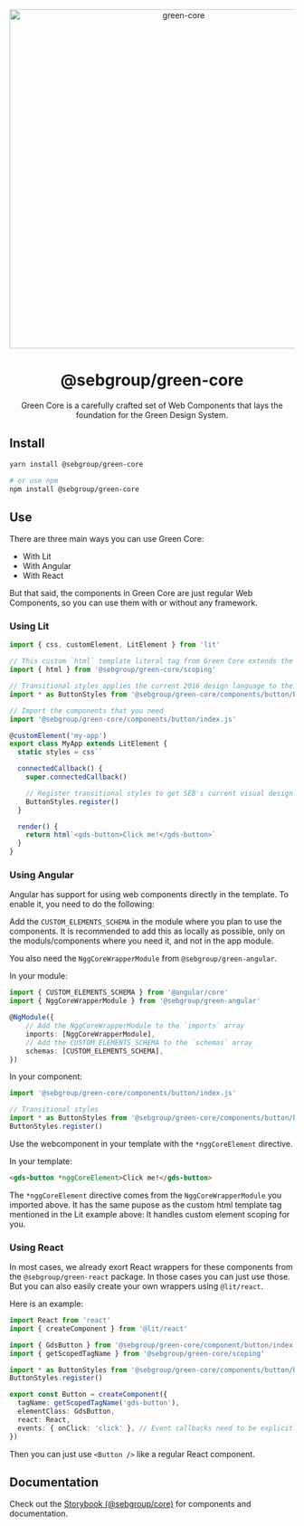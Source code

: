 <div align="center">
<img width="600" alt="green-core" src="https://github.com/seb-oss/green/assets/11420341/5d4b25fd-0633-498c-b50f-70f07c01ac16">
<h1>@sebgroup/green-core</h1>
<p>Green Core is a carefully crafted set of Web Components that lays the foundation for the Green Design System.</p>
</div>

## Install

```bash
yarn install @sebgroup/green-core

# or use npm
npm install @sebgroup/green-core
```

## Use

There are three main ways you can use Green Core:

- With Lit
- With Angular
- With React

But that said, the components in Green Core are just regular Web Components, so you can use them with or without any framework.

### Using Lit

```ts
import { css, customElement, LitElement } from 'lit'

// This custom `html` template literal tag from Green Core extends the default `lit-html` tag to handle element version scoping.
import { html } from '@sebgroup/green-core/scoping'

// Transitional styles applies the current 2016 design language to the components
import * as ButtonStyles from '@sebgroup/green-core/components/button/button.trans.styles.js'

// Import the components that you need
import '@sebgroup/green-core/components/button/index.js'

@customElement('my-app')
export class MyApp extends LitElement {
  static styles = css``

  connectedCallback() {
    super.connectedCallback()

    // Register transitional styles to get SEB's current visual design
    ButtonStyles.register()
  }

  render() {
    return html`<gds-button>Click me!</gds-button>`
  }
}
```

### Using Angular

Angular has support for using web components directly in the template. To enable it, you need to do the following:

Add the `CUSTOM_ELEMENTS_SCHEMA` in the module where you plan to use the components. It is recommended to add this as locally as possible, only on the moduls/components where you need it, and not in the app module.

You also need the `NggCoreWrapperModule` from `@sebgroup/green-angular`.

In your module:

```ts
import { CUSTOM_ELEMENTS_SCHEMA } from '@angular/core'
import { NggCoreWrapperModule } from '@sebgroup/green-angular'

@NgModule({
    // Add the NggCoreWrapperModule to the `imports` array
    imports: [NggCoreWrapperModule],
    // Add the CUSTOM_ELEMENTS_SCHEMA to the `schemas` array
    schemas: [CUSTOM_ELEMENTS_SCHEMA],
})
```

In your component:

```ts
import '@sebgroup/green-core/components/button/index.js'

// Transitional styles
import * as ButtonStyles from '@sebgroup/green-core/components/button/button.trans.styles.js'
ButtonStyles.register()
```

Use the webcomponent in your template with the `*nggCoreElement` directive.

In your template:

```html
<gds-button *nggCoreElement>Click me!</gds-button>
```

The `*nggCoreElement` directive comes from the `NggCoreWrapperModule` you imported above. It has the same pupose as the custom html template tag mentioned in the Lit example above: It handles custom element scoping for you.

### Using React

In most cases, we already exort React wrappers for these components from the `@sebgroup/green-react` package. In those cases you can just use those. But you can also easily create your own wrappers using `@lit/react`.

Here is an example:

```ts
import React from 'react'
import { createComponent } from '@lit/react'

import { GdsButton } from '@sebgroup/green-core/component/button/index.js'
import { getScopedTagName } from '@sebgroup/green-core/scoping'

import * as ButtonStyles from '@sebgroup/green-core/components/button/button.trans.styles.js'
ButtonStyles.register()

export const Button = createComponent({
  tagName: getScopedTagName('gds-button'),
  elementClass: GdsButton,
  react: React,
  events: { onClick: 'click' }, // Event callbacks need to be explicitly mapped to DOM events
})
```

Then you can just use `<Button />` like a regular React component.

## Documentation

Check out the [Storybook (@sebgroup/core)](https://storybook.seb.io/latest/core/) for components and documentation.
